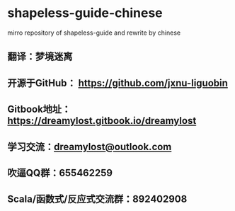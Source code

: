 # shapeless-guide-chinese
mirro repository of shapeless-guide and rewrite by chinese


## 翻译：梦境迷离
## 开源于GitHub： https://github.com/jxnu-liguobin
## Gitbook地址：https://dreamylost.gitbook.io/dreamylost
## 学习交流：dreamylost@outlook.com
## 吹逼QQ群：655462259
## Scala/函数式/反应式交流群：892402908
